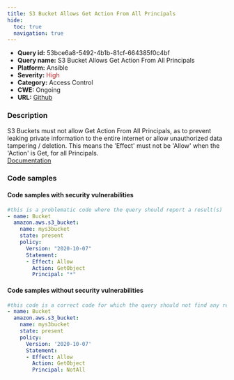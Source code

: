 ```yaml
---
title: S3 Bucket Allows Get Action From All Principals
hide:
  toc: true
  navigation: true
---
```


<style>
  .highlight .hll {
    background-color: #ff171742;
  }
  .md-content {
    max-width: 1100px;
    margin: 0 auto;
  }
</style>

-   **Query id:** 53bce6a8-5492-4b1b-81cf-664385f0c4bf
-   **Query name:** S3 Bucket Allows Get Action From All Principals
-   **Platform:** Ansible
-   **Severity:** <span style="color:#bb2124">High</span>
-   **Category:** Access Control
-   **CWE:** Ongoing
-   **URL:** [Github](https://github.com/Checkmarx/kics/tree/master/assets/queries/ansible/aws/s3_bucket_allows_get_action_from_all_principals)

### Description
S3 Buckets must not allow Get Action From All Principals, as to prevent leaking private information to the entire internet or allow unauthorized data tampering / deletion. This means the 'Effect' must not be 'Allow' when the 'Action' is Get, for all Principals.<br>
[Documentation](https://docs.ansible.com/ansible/latest/collections/amazon/aws/s3_bucket_module.html)

### Code samples
#### Code samples with security vulnerabilities
```yaml title="Positive test num. 1 - yaml file" hl_lines="6"
#this is a problematic code where the query should report a result(s)
- name: Bucket
  amazon.aws.s3_bucket:
    name: mys3bucket
    state: present
    policy:
      Version: "2020-10-07"
      Statement:
      - Effect: Allow
        Action: GetObject
        Principal: "*"

```


#### Code samples without security vulnerabilities
```yaml title="Negative test num. 1 - yaml file"
#this code is a correct code for which the query should not find any result
- name: Bucket
  amazon.aws.s3_bucket:
    name: mys3bucket
    state: present
    policy:
      Version: '2020-10-07'
      Statement:
      - Effect: Allow
        Action: GetObject
        Principal: NotAll

```
